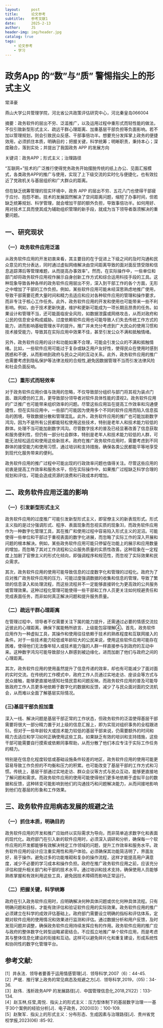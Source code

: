 ```yaml
---
layout:     post
title:      论文参考
subtitle:   参考文献1
date:       2025-2-13
author:     JS
header-img: img/header.jpg
catalog: true
tags:
    - 论文参考
    - 学习
---
```


# 政务App 的“数”与“质” 警惕指尖上的形式主义  

常泽豪  

燕山大学公共管理学院，河北省公共政策评估研究中心，河北秦皇岛066004  

摘要：政务软件的层出不穷、泛滥推广，以及运用过程中重形式而轻性能的做法，不仅引致新型形式主义、疏远干群心理距离、加重基层干部负担等负面影响。若不加以管理规划，则会引致民众反感、干部事倍功半。想要充分发挥掌上政务的便捷效用，必须抓住本质，明确目的；把握关键，科学统筹；明晰职责，秉持本心；深度融合，落到实处；并提出了我国政务 APP 的发展方向  

关键词：政务APP；形式主义；治理路径  

“互联网+”技术的广泛推行使得党务政务开始摆脱传统的纸上办公、见面汇报模式，各类政务APP的推广与使用，实现了上下级交流的实时化与便捷化，也有效拉近了党政机关与基层组织和广大群众的距离。  

但在缺乏统筹管理的现实环境中，政务 APP 的层出不穷、五花八门也使得干部疲于应付、抱怨不断。技术的发展固然解决了空间距离问题，缩短了办事时间，但若缺乏统筹规划、科学管理，就会增加干部的额外负担，导致事倍功半。如何用好、用对技术工具而使其成为辅助组织管理的新手段，就成为当下领导者亟须解决的重要问题。  

## 一、研究现状  

### （一）政务软件应用泛滥  

从政务软件应用的开发初衷来看，其主要目的在于促进上下级之间的及时沟通和民众意见的充分表达，同时通过虚拟网络解决由空间距离导致的面对面反馈受限和信息追踪滞后等管理难题，从而提高办事效率"。然而，在实际操作中，一些单位和部门却将政务软件应用视作展示自身创新工作方式和综合运用科技手段的工具。这种现象导致各种各样的政务软件应用层出不穷，深入到干部工作的各个方面，无形之中增加了干部的工作负担。例如，某些软件应用可能未经深思熟虑地推广使用，导致干部需要花费大量时间和精力去适应和应对各种软件应用的管理和操作要求，而非专注于核心工作任务。此外，政务软件应用的开发和使用也可能带来一些不利影响。例如，由于技术更新快速，维护和更新可能成为一项长期且昂贵的任务。如果设计和管理不当，还可能面临安全风险，如数据泄露或网络攻击，从而对政府和公民的信息安全构成威胁。过度依赖软件应用也可能导致人们失去传统工作方式的能力，进而影响基础管理水平的提升。推广并未充分考虑到广大民众的使用习惯和技术接受能力，导致其在实际应用中效果不佳，甚至引发公众不满和抵触情绪。  

另外，政务软件应用的设计和功能如果不合理，可能会引发公众的不满和抵触情绪。比如，一些软件应用可能过于复杂或缺乏用户友好性，使得民众在使用时感到困惑和不便，从而影响到政府与民众之间的互动关系。此外，政务软件应用的推广也需要考虑到隐私保护等法律法规的合规性,避免因数据管理不当而引发法律风险和社会负面反响。  

### （二）重形式而轻效率  

对于政务软件应用价值与效用的忽略，不仅导致部分组织与部门将其视为装点门面、跟风模仿的工具，更导致部分领导者对软件具体性能的漠视2。政务软件应用的广泛推广也可能带来组织效率的问题。尽管这些应用旨在提高工作效率和沟通便捷性，但在实际应用中，一些部门可能因为使用多个不同的软件应用而陷入信息孤岛的困境，导致数据分散和管理混乱。此外，政务软件应用的推广也可能加剧数字鸿沟，因为不是所有公民都能轻松使用这些技术，特别是老年人和技术能力较低的群体。处理不当可能加剧数字鸿沟。尽管数字技术的普及已经显著改善了信息获取和服务便利性，但仍有一部分社会群体，特别是老年人和技术能力较低的人群，可能无法轻松适应和使用这些新技术。政府在推广政务软件应用时，需要考虑到不同群体的接受能力和使用习惯，通过培训和支持措施，确保各类公民都能平等地享受到现代化服务带来的便利。  

政务软件应用的推广过程中可能出现的行政效率问题也值得关注。尽管这些应用的初衷是提高工作效率和服务水平，但在实际操作中，如果推广过程缺乏科学合理的规划和评估，可能会造成资源的浪费和行政成本的增加。  

## 二、政务软件应用泛滥的影响  

### （一）引发新型形式主义  

政务软件应用的过度推广可能引发新型形式主义，即官僚主义的新表现形式。形式主义指的是过分强调形式、程序、表面现象而忽视实质的现象3]，而政务软件应用作为一种数字化管理工具，其在推广和使用过程中容易陷入形式主义的泥沼。可能使得一些单位和干部过于重视表面的数字化进展，而忽略了实际工作的深入开展和问题的根本解决。例如，某些政务软件应用可能只停留在功能上的展示和应用数量的增加，而忽略了其对工作流程和公众服务质量的实质性改善。这种现象在一定程度上加剧了官僚主义的形式化倾向，即强调程序和规范性，而忽视了实际效果和民众需求。  

其次，政务软件应用的使用可能导致信息的过度数字化和管理的过程化。政府为了应对推广政务软件应用的压力，可能过度强调数据的收集和信息的管理，导致了繁琐的信息录入和处理流程，而这些流程并不一定能够直接转化为更高效的公共服务或管理效果。这种过程化管理可能使得一些干部和工作人员更关注如何规避责任和完成表面任务，而非如何真正解决问题和提升服务质量。  

### （二）疏远干群心理距离  

在管理过程中，领导者不仅需要关注下属的能力提升，还需通过必要的情感交流拉近彼此的心理距离，确保下属能畅所欲言、上级能包容理解④。首先，政务软件应用作为一种虚拟工具，其操作和使用往往依赖于技术的熟练程度和互联网接入的条件。对于一些技术能力较低或年龄较大的公民来说，使用这些软件应用可能存在困难，使得他们无法像年轻人或技术能力强的人群一样直接参与到政府的互动中来。这种数字鸿沟可能导致部分人群感到被边缘化，进而加剧了他们与政府之间的心理距离。  

其次，政务软件应用的使用虽然提升了信息传递的效率，却也有可能减少了面对面的实时交流。在传统的工作模式中，政府工作人员通过实地走访、座谈会等方式与民众接触，能够更直接地感知社情民意和问题反映。而政务软件应用的普及可能导致政府工作人员更多地依赖于数字化的数据和反馈，减少了与民众面对面的交流机会，从而难以全面了解基层实际情况。  

### (三)基层干部负担加重  

深入一线、解决问题是基层干部正常的工作状态，但政务软件的泛滥使得基层干部需要将很大一部分精力置于对上级的信息汇报上，即为实现对组织事务的全程跟进5}。但对于一些年龄较大或技术能力较低的基层干部来说，仍需要额外的时间和精力去适应和学习如何正确使用这些工具。如果缺乏有效的培训和支持措施，这些干部可能需要自行摸索或依赖同事帮助，从而分散了他们本应专注于实际工作任务的精力。  

特别是在信息化程度较低或基础设施条件较差的地区，政务软件应用的使用可能更容易导致工作负担的不均衡和压力的积累。也可能改变了基层干部的工作方式和习惯。传统上，基层干部通过实地走访、群众会议等方式与民众互动，能够更直接地了解问题和需求。而政务软件应用的使用可能使得他们更多地依赖于虚拟平台的数据和反馈，这种转变可能影响到他们的沟通技巧和问题解决能力，从而间接地影响到他们在基层的形象和工作效果。  

## 三、政务软件应用病态发展的规避之法  

### （一）抓住本质，明确目的  

政务软件应用的开发和推广应始终以实际需求为导向，而非简单追求数字化和表面的现代化。政府部门在引入新的软件应用时，必须深入调研和分析，确保每一个软件应用的开发都能够有效解决特定工作领域的问题，提升工作效率和服务水平。政务软件应用的设计应注重实用性和用户体验。必须确保其功能简洁明了，界面友好，易于操作。避免过多的功能堆砌和复杂的操作流程，这样才能提高用户满意度，减少不必要的学习成本和操作负担。政府在推广政务软件应用之前，应该充分评估和提升相关部门和干部的技术水平。通过培训和技术支持，确保使用人员能够熟练掌握和有效利用这些工具，避免因技术障碍而影响正常运行。  

### （二）把握关键，科学统筹  

政府在引入政务软件应用时，应明确解决何种具体问题或优化何种具体流程。只有明确问题和目标，才能有效评估和验证软件应用的实际效果。政务软件应用的推广必须建立在科学的成效评估基础上。政府部门需要设立明确的指标和评估体系，定期对软件应用的使用情况和效果进行监测和评估。通过数据分析和用户反馈，及时发现问题并调整，确保政务软件应用持续发挥应有的作用。政务软件应用的推广应与政府的整体数字化转型战略紧密结合。不应孤立地推广单个软件应用，而是考虑其与整体信息化建设的衔接和互动。这样可以避免碎片化和重复建设，形成系统性和协同性的数字化管理平台。  

## 参考文献:  

[1］井永法．领导者要善于运用情感管理[J]．领导科学,2007（6）：44-45.  
[2］严珉．推行掌上政务的常见病态及规避之方[J]．领导科学,2019，（05)：34-36.  
[3］赵伟．浅析政务APP 的发展路径[J]．中国管理信息化,2018,21(22）：133-134.  
[4］赵玉林,任莹,周悦．指尖上的形式主义：压力型体制下的基层数字治理一一基于30个案例的经验分析[J]．电子政务，2020(03）：100-109.  
[5］赵聚军．指尖上的形式主义：分布形态、生成因素与治理路径[J]．贵州省党校学报,2023(06) :85-92.  